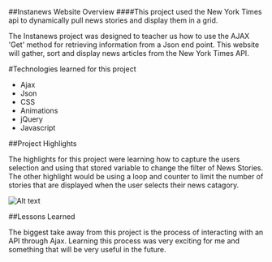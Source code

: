 ##Instanews Website Overview
####This project used the New York Times api to dynamically pull news stories and display them in a grid. 

The Instanews project was designed to teacher us how to use the AJAX 'Get' method for retrieving information from a Json end point.  This website will gather, sort and display news articles from the New York Times API.  

#Technologies learned for this project
- Ajax
- Json
- CSS 
- Animations
- jQuery
- Javascript

##Project Highlights

The highlights for this project were learning how to capture the users selection and using that stored variable to change the filter of News Stories.  The other highlight would be using a loop and counter to limit the number of stories that are displayed when the user selects their news catagory. 

![Alt text](./assets/images/instanews.jpg "InstaNews")

##Lessons Learned

The biggest take away from this project is the process of interacting with an API through Ajax.  Learning this process was very exciting for me and something that will be very useful in the future. 